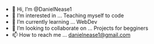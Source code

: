 - 👋 Hi, I’m @DanielNease1
- 👀 I’m interested in ... Teaching myself to code
- 🌱 I’m currently learning ... WebDev
- 💞️ I’m looking to collaborate on ... Projects for begginers
- 📫 How to reach me ... danielnease1@gmail.com

<!---
DanielNease1/DanielNease1 is a ✨ special ✨ repository because its `README.md` (this file) appears on your GitHub profile.
You can click the Preview link to take a look at your changes.
--->
